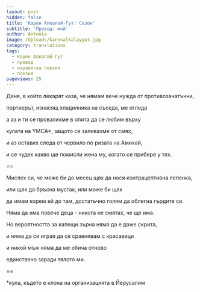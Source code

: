 ```yaml
---
layout: post
hidden: false
title: 'Карен Алкалай-Гут: Сезон'
subtitle: 'Превод: мой'
author: Antonia
image: /Uploads/karenalkalaygut.jpg
category: translations
tags:
  - Карен Алкалай-Гут
  - превод
  - израелска поезия
  - поезия
pageviews: 25
---
```

 Деня, в който лекарят каза, че нямам вече нужда от противозачатъчни,

портиерът, изнасящ хладилника на съседа, ме огледа

а аз и ти се провалихме в опита да се любим върху

кулата на YMCA*, защото се заливахме от смях,

и аз оставих следа от червило по ризата на Амихай,

и се чудех какво ще помисли жена му, когато се прибере у тях.

\==

Мислех си, че може би до месец щях да нося контрацептивна лепенка,

или щях да бръсна мустак, или може би щях

да имам корем ей до там, достатъчно голям да облегна гърдите си.

Няма да има повече деца - никога не смятах, че ще има.

Но вероятността за капещи зърна няма да е даже скрита,

и няма да си играя да се сравнявам с красавици

и никой мъж няма да ме обича отново

единствено заради тялото ми.

\==

\*кула, където е клона на организацията в Йерусалим
